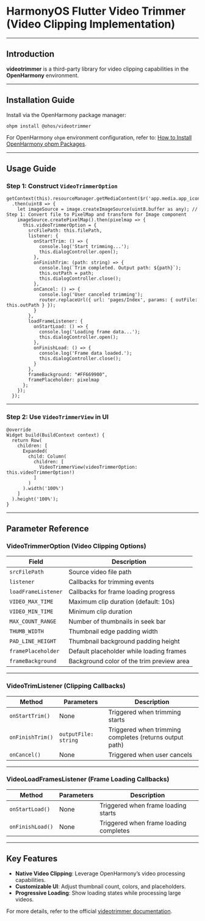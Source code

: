 # HarmonyOS Flutter Video Trimmer (Video Clipping Implementation)

------

## Introduction

**videotrimmer** is a third-party library for video clipping capabilities in the **OpenHarmony** environment.

------

## Installation Guide

Install via the OpenHarmony package manager:

```
ohpm install @ohos/videotrimmer
```

For OpenHarmony `ohpm` environment configuration, refer to:
 [How to Install OpenHarmony ohpm Packages](https://gitee.com/openharmony-tpc/docs/blob/master/OpenHarmony_har_usage.md).

------

## Usage Guide

### Step 1: Construct `VideoTrimmerOption`

```
getContext(this).resourceManager.getMediaContent($r('app.media.app_icon'))
  .then(uint8 => {
    let imageSource = image.createImageSource(uint8.buffer as any); // Step 1: Convert file to PixelMap and transform for Image component
    imageSource.createPixelMap().then(pixelmap => {
      this.videoTrimmerOption = {
        srcFilePath: this.filePath,
        listener: {
          onStartTrim: () => {
            console.log('Start trimming...');
            this.dialogController.open();
          },
          onFinishTrim: (path: string) => {
            console.log(`Trim completed. Output path: ${path}`);
            this.outPath = path;
            this.dialogController.close();
          },
          onCancel: () => {
            console.log('User canceled trimming');
            router.replaceUrl({ url: 'pages/Index', params: { outFile: this.outPath } });
          }
        },
        loadFrameListener: {
          onStartLoad: () => {
            console.log('Loading frame data...');
            this.dialogController.open();
          },
          onFinishLoad: () => {
            console.log('Frame data loaded.');
            this.dialogController.close();
          }
        },
        frameBackground: "#FF669900",
        framePlaceholder: pixelmap
      };
    });
  });
```

------

### Step 2: Use `VideoTrimmerView` in UI

```
@override
Widget build(BuildContext context) {
  return Row(
    children: [
      Expanded(
        child: Column(
          children: [
            VideoTrimmerView(videoTrimmerOption: this.videoTrimmerOption!)
          ]
        )
      ).width('100%')
    ]
  ).height('100%');
}
```

------

## Parameter Reference

### **VideoTrimmerOption (Video Clipping Options)**

| Field               | Description                               |
| ------------------- | ----------------------------------------- |
| `srcFilePath`       | Source video file path                    |
| `listener`          | Callbacks for trimming events             |
| `loadFrameListener` | Callbacks for frame loading progress      |
| `VIDEO_MAX_TIME`    | Maximum clip duration (default: 10s)      |
| `VIDEO_MIN_TIME`    | Minimum clip duration                     |
| `MAX_COUNT_RANGE`   | Number of thumbnails in seek bar          |
| `THUMB_WIDTH`       | Thumbnail edge padding width              |
| `PAD_LINE_HEIGHT`   | Thumbnail background padding height       |
| `framePlaceholder`  | Default placeholder while loading frames  |
| `frameBackground`   | Background color of the trim preview area |

------

### **VideoTrimListener (Clipping Callbacks)**

| Method           | Parameters           | Description                                             |
| ---------------- | -------------------- | ------------------------------------------------------- |
| `onStartTrim()`  | None                 | Triggered when trimming starts                          |
| `onFinishTrim()` | `outputFile: string` | Triggered when trimming completes (returns output path) |
| `onCancel()`     | None                 | Triggered when user cancels                             |

------

### **VideoLoadFramesListener (Frame Loading Callbacks)**

| Method           | Parameters | Description                            |
| ---------------- | ---------- | -------------------------------------- |
| `onStartLoad()`  | None       | Triggered when frame loading starts    |
| `onFinishLoad()` | None       | Triggered when frame loading completes |

------

## Key Features

- **Native Video Clipping**: Leverage OpenHarmony’s video processing capabilities.
- **Customizable UI**: Adjust thumbnail count, colors, and placeholders.
- **Progressive Loading**: Show loading states while processing large videos.

For more details, refer to the official [videotrimmer documentation](https://example.com/videotrimmer-docs).